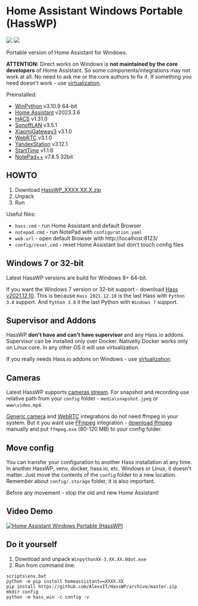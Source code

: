 # Home Assistant Windows Portable (HassWP)

![](https://img.shields.io/github/stars/AlexxIT/HassWP?style=flat-square&logo=github) 
![](https://img.shields.io/github/downloads/AlexxIT/HassWP/total?color=blue&style=flat-square&logo=github)  

Portable version of Home Assistant for Windows.

**ATTENTION:** Direct works on Windows is **not maintained by the core developers** of Home Assistant. So some components/integrations may not work at all. No need to ask me or the core authors to fix it. If something you need doesn't work - use [virtualization](https://www.home-assistant.io/installation/windows).

Preinstalled:

- [WinPython](https://winpython.github.io/) v3.10.9 64-bit
- [Home Assistant](https://www.home-assistant.io/) v2023.3.6
- [HACS](https://hacs.xyz/) v1.31.0
- [SonoffLAN](https://github.com/AlexxIT/SonoffLAN) v3.5.1
- [XiaomiGateway3](https://github.com/AlexxIT/XiaomiGateway3) v3.1.0
- [WebRTC](https://github.com/AlexxIT/WebRTC) v3.1.0
- [YandexStation](https://github.com/AlexxIT/YandexStation) v3.12.1
- [StartTime](https://github.com/AlexxIT/StartTime) v1.1.6
- [NotePad++](https://notepad-plus-plus.org/) v7.8.5 32bit

## HOWTO

1. Download [HassWP_XXXX.XX.X.zip](https://github.com/AlexxIT/HassWP/releases/latest)
2. Unpack
3. Run

Useful files:

- `hass.cmd` - run Home Assistant and default Browser
- `notepad.cmd` - run NotePad with `configuration.yaml`
- `web.url` - open default Browser with http://localhost:8123/
- `config/reset.cmd` - reset Home Assistant but don't touch config files

## Windows 7 or 32-bit

Latest HassWP versions are build for Windows 8+ 64-bit.

If you want the Windows 7 version or 32-bit support - download [Hass v2021.12.10](https://github.com/AlexxIT/HassWP/releases/tag/v2022.5.3). This is because `Hass 2021.12.10` is the last Hass with `Python 3.8` support. And `Python 3.8` it the last Python with `Windows 7` support.

## Supervisor and Addons

HassWP **don't have and can't have supervisor** and any Hass.io addons. Supervisor can be installed only over Docker. Nativelly Docker works only on Linux core. In any other OS it will use virtualization.

If you really needs Hass.io addons on Windows - use [virtualization](https://www.home-assistant.io/installation/windows).

## Cameras

Latest HassWP supports [cameras stream](https://www.home-assistant.io/integrations/camera/). For snapshot and recording use relative path from your `config` folder - `media\snapshot.jpeg` or `www\video.mp4`.

[Generic camera](https://www.home-assistant.io/integrations/generic/) and [WebRTC](https://github.com/AlexxIT/WebRTC) integrations do not need ffmpeg in your system. But it you want use [FFmpeg](https://www.home-assistant.io/integrations/ffmpeg/) integration - [download ffmpeg](https://ffmpeg.org/download.html) manually and put `ffmpeg.exe` (80-120 MB) to your config folder.

## Move config

You can transfer your configuration to another Hass installation at any time. In another HassWP, venv, docker, hass.io, etc. Windows or Linux, it doesn't matter. Just move the contents of the `config` folder to a new location. Remember about `config/.storage` folder, it is also important.

Before any movement - stop the old and new Home Assistant!

## Video Demo

[![Home Assistant Windows Portable (HassWP)](https://img.youtube.com/vi/GFw3J3Jbuas/mqdefault.jpg)](https://www.youtube.com/watch?v=GFw3J3Jbuas)

## Do it yourself

1. Download and unpack `WinpythonXX-3.XX.XX.0dot.exe`
2. Run from command line:

```
scripts\env.bat
python -m pip install homeassistant==XXXX.XX
pip install https://github.com/AlexxIT/HassWP/archive/master.zip
mkdir config
python -m hass_win -c config -v
```
